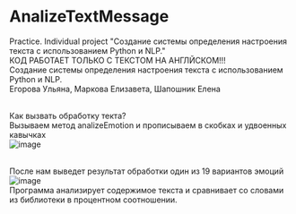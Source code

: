 # AnalizeTextMessage
Practice. Individual project "Создание системы определения настроения текста с использованием Python и NLP."<br>
КОД РАБОТАЕТ ТОЛЬКО С ТЕКСТОМ НА АНГЛЙСКОМ!!!<br>
Создание системы определения настроения текста с использованием Python и NLP.<br>
Егорова Ульяна, Маркова Елизавета, Шапошник Елена<br><br>

Как вызвать обработку текта?<br>
Вызываем метод analizeEmotion и прописываем в скобках и удвоенных кавычках<br>
![image](https://user-images.githubusercontent.com/106396577/229741683-4f12ad92-5d24-4971-8550-5fed4fcd8e48.png)<br><br>

После нам выведет результат обработки один из 19 вариантов эмоций<br>
![image](https://user-images.githubusercontent.com/106396577/229746062-d97c1230-15df-47ff-8244-66a4c477b233.png)<br>
Программа анализирует содержимое текста и сравнивает со словами из библиотеки в процентном соотношении.<br>
